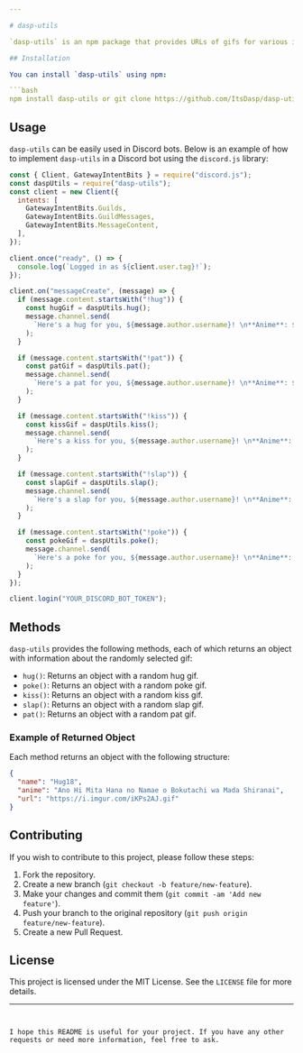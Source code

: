 ```yaml
---

# dasp-utils

`dasp-utils` is an npm package that provides URLs of gifs for various interactions such as hugs, kicks, kisses, slaps, and pats. Each gif comes with additional information about its name and the anime it comes from, making it ideal for use in Discord bots.

## Installation

You can install `dasp-utils` using npm:

```bash
npm install dasp-utils or git clone https://github.com/ItsDasp/dasp-utils
```

## Usage

`dasp-utils` can be easily used in Discord bots. Below is an example of how to implement `dasp-utils` in a Discord bot using the `discord.js` library:

```javascript
const { Client, GatewayIntentBits } = require("discord.js");
const daspUtils = require("dasp-utils");
const client = new Client({
  intents: [
    GatewayIntentBits.Guilds,
    GatewayIntentBits.GuildMessages,
    GatewayIntentBits.MessageContent,
  ],
});

client.once("ready", () => {
  console.log(`Logged in as ${client.user.tag}!`);
});

client.on("messageCreate", (message) => {
  if (message.content.startsWith("!hug")) {
    const hugGif = daspUtils.hug();
    message.channel.send(
      `Here's a hug for you, ${message.author.username}! \n**Anime**: ${hugGif.anime} \n${hugGif.url}`
    );
  }

  if (message.content.startsWith("!pat")) {
    const patGif = daspUtils.pat();
    message.channel.send(
      `Here's a pat for you, ${message.author.username}! \n**Anime**: ${patGif.anime} \n${patGif.url}`
    );
  }

  if (message.content.startsWith("!kiss")) {
    const kissGif = daspUtils.kiss();
    message.channel.send(
      `Here's a kiss for you, ${message.author.username}! \n**Anime**: ${kissGif.anime} \n${kissGif.url}`
    );
  }

  if (message.content.startsWith("!slap")) {
    const slapGif = daspUtils.slap();
    message.channel.send(
      `Here's a slap for you, ${message.author.username}! \n**Anime**: ${slapGif.anime} \n${slapGif.url}`
    );
  }

  if (message.content.startsWith("!poke")) {
    const pokeGif = daspUtils.poke();
    message.channel.send(
      `Here's a poke for you, ${message.author.username}! \n**Anime**: ${pokeGif.anime} \n${pokeGif.url}`
    );
  }
});

client.login("YOUR_DISCORD_BOT_TOKEN");
```

## Methods

`dasp-utils` provides the following methods, each of which returns an object with information about the randomly selected gif:

- `hug()`: Returns an object with a random hug gif.
- `poke()`: Returns an object with a random poke gif.
- `kiss()`: Returns an object with a random kiss gif.
- `slap()`: Returns an object with a random slap gif.
- `pat()`: Returns an object with a random pat gif.

### Example of Returned Object

Each method returns an object with the following structure:

```json
{
  "name": "Hug18",
  "anime": "Ano Hi Mita Hana no Namae o Bokutachi wa Mada Shiranai",
  "url": "https://i.imgur.com/iKPs2AJ.gif"
}
```

## Contributing

If you wish to contribute to this project, please follow these steps:

1. Fork the repository.
2. Create a new branch (`git checkout -b feature/new-feature`).
3. Make your changes and commit them (`git commit -am 'Add new feature'`).
4. Push your branch to the original repository (`git push origin feature/new-feature`).
5. Create a new Pull Request.

## License

This project is licensed under the MIT License. See the `LICENSE` file for more details.

---
```


I hope this README is useful for your project. If you have any other requests or need more information, feel free to ask.
